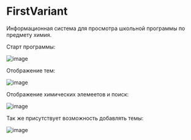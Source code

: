 # FirstVariant
Информационная система для просмотра школьной программы по предмету химия.

Старт программы:

![image](https://github.com/oof229/-.01/assets/65393197/b770a8b2-9f1d-4206-bd1f-41a34c2b9a5b)

Отображение тем:

![image](https://github.com/oof229/-.01/assets/65393197/60ecf3a7-89d7-417e-9be2-f83255866f86)

Отображение химических элемеетов и поиск:

![image](https://github.com/oof229/-.01/assets/65393197/7657bda7-a68d-42be-9dbe-3bda520c57bb)

Так же присутствует возможность добавлять темы:

![image](https://github.com/oof229/-.01/assets/65393197/63a9a6ca-2620-412e-994c-5655db7fa78e)

